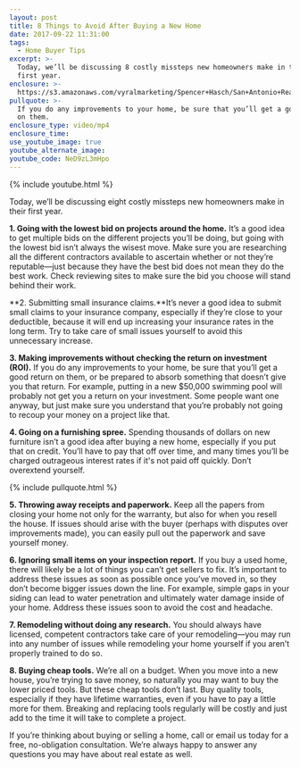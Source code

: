 ```yaml
---
layout: post
title: 8 Things to Avoid After Buying a New Home
date: 2017-09-22 11:31:00
tags:
  - Home Buyer Tips
excerpt: >-
  Today, we’ll be discussing 8 costly missteps new homeowners make in their
  first year.
enclosure: >-
  https://s3.amazonaws.com/vyralmarketing/Spencer+Hasch/San+Antonio+Real+Estate+Agent-+Don%2527t+make+these+8+mistakes%252C+new+homeowners.mp4
pullquote: >-
  If you do any improvements to your home, be sure that you’ll get a good return
  on them.
enclosure_type: video/mp4
enclosure_time:
use_youtube_image: true
youtube_alternate_image:
youtube_code: NeD9zL3mHpo
---
```



{% include youtube.html %}

Today, we’ll be discussing eight costly missteps new homeowners make in their first year.

**1. Going with the lowest bid on projects around the home.** It’s a good idea to get multiple bids on the different projects you’ll be doing, but going with the lowest bid isn’t always the wisest move. Make sure you are researching all the different contractors available to ascertain whether or not they’re reputable—just because they have the best bid does not mean they do the best work. Check reviewing sites to make sure the bid you choose will stand behind their work.

**2. Submitting small insurance claims.**It’s never a good idea to submit small claims to your insurance company, especially if they’re close to your deductible, because it will end up increasing your insurance rates in the long term. Try to take care of small issues yourself to avoid this unnecessary increase.

**3. Making improvements without checking the return on investment (ROI).** If you do any improvements to your home, be sure that you’ll get a good return on them, or be prepared to absorb something that doesn’t give you that return. For example, putting in a new $50,000 swimming pool will probably not get you a return on your investment. Some people want one anyway, but just make sure you understand that you’re probably not going to recoup your money on a project like that.

**4. Going on a furnishing spree.** Spending thousands of dollars on new furniture isn’t a good idea after buying a new home, especially if you put that on credit. You’ll have to pay that off over time, and many times you’ll be charged outrageous interest rates if it's not paid off quickly. Don’t overextend yourself.

{% include pullquote.html %}

**5. Throwing away receipts and paperwork.** Keep all the papers from closing your home not only for the warranty, but also for when you resell the house. If issues should arise with the buyer (perhaps with disputes over improvements made), you can easily pull out the paperwork and save yourself money.

**6. Ignoring small items on your inspection report.** If you buy a used home, there will likely be a lot of things you can’t get sellers to fix. It’s important to address these issues as soon as possible once you’ve moved in, so they don’t become bigger issues down the line. For example, simple gaps in your siding can lead to water penetration and ultimately water damage inside of your home. Address these issues soon to avoid the cost and headache.

**7. Remodeling without doing any research.** You should always have licensed, competent contractors take care of your remodeling—you may run into any number of issues while remodeling your home yourself if you aren’t properly trained to do so.

**8. Buying cheap tools.** We’re all on a budget. When you move into a new house, you’re trying to save money, so naturally you may want to buy the lower priced tools. But these cheap tools don’t last. Buy quality tools, especially if they have lifetime warranties, even if you have to pay a little more for them. Breaking and replacing tools regularly will be costly and just add to the time it will take to complete a project.

If you’re thinking about buying or selling a home, call or email us today for a free, no-obligation consultation. We’re always happy to answer any questions you may have about real estate as well.